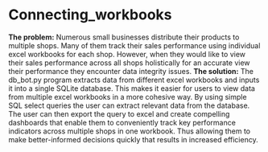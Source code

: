 # Connecting_workbooks
**The problem:**
Numerous small businesses distribute their products to multiple shops. Many of them track their sales performance using individual excel workbooks for each shop. However, when  they would like to view their sales performance across all shops holistically for an accurate view their performance they encounter data integrity issues.
**The solution:**
The db_bot.py program extracts data from different excel workbooks and inputs it into a single SQLite database. This makes it easier for users to view data from multiple excel workbooks in a more cohesive way. By using simple SQL select queries the user can extract relevant data from the database. The user can then export the query to excel and create compelling dashboards that enable them to conveniently track key performance indicators across multiple shops in one workbook. Thus allowing them to make better-informed decisions quickly that results in increased efficiency.
